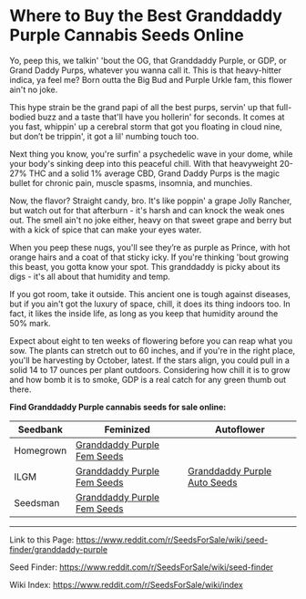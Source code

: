 # Where to Buy the Best Granddaddy Purple Cannabis Seeds Online

Yo, peep this, we talkin' 'bout the OG, that Granddaddy Purple, or GDP, or Grand Daddy Purps, whatever you wanna call it. This is that heavy-hitter indica, ya feel me? Born outta the Big Bud and Purple Urkle fam, this flower ain't no joke.

This hype strain be the grand papi of all the best purps, servin' up that full-bodied buzz and a taste that'll have you hollerin' for seconds. It comes at you fast, whippin' up a cerebral storm that got you floating in cloud nine, but don’t be trippin', it got a lil' numbing touch too.

Next thing you know, you're surfin' a psychedelic wave in your dome, while your body's sinking deep into this peaceful chill. With that heavyweight 20-27% THC and a solid 1% average CBD, Grand Daddy Purps is the magic bullet for chronic pain, muscle spasms, insomnia, and munchies.

Now, the flavor? Straight candy, bro. It's like poppin' a grape Jolly Rancher, but watch out for that afterburn - it's harsh and can knock the weak ones out. The smell ain't no joke either, heavy on that sweet grape and berry but with a kick of spice that can make your eyes water.

When you peep these nugs, you'll see they’re as purple as Prince, with hot orange hairs and a coat of that sticky icky. If you're thinking 'bout growing this beast, you gotta know your spot. This granddaddy is picky about its digs - it's all about that humidity and temp.

If you got room, take it outside. This ancient one is tough against diseases, but if you ain't got the luxury of space, chill, it does its thing indoors too. In fact, it likes the inside life, as long as you keep that humidity around the 50% mark.

Expect about eight to ten weeks of flowering before you can reap what you sow. The plants can stretch out to 60 inches, and if you're in the right place, you'll be harvesting by October, latest. If the stars align, you could pull in a solid 14 to 17 ounces per plant outdoors. Considering how chill it is to grow and how bomb it is to smoke, GDP is a real catch for any green thumb out there.

**Find Granddaddy Purple cannabis seeds for sale online:**

| Seedbank  | Feminized | Autoflower |
|-----------|-----------|------------|
| Homegrown | [Granddaddy Purple Fem Seeds](https://homegrowncannabisco.com/products/grandaddy-purple-feminized-marijuana-seeds?a_aid=sale) |  |
| ILGM      | [Granddaddy Purple Fem Seeds](https://ilgm.com/products/granddaddy-purple-feminized-seeds?aff=2191) | [Granddaddy Purple Auto Seeds](https://ilgm.com/products/granddaddy-purple-autoflower-seeds?aff=2191) |
| Seedsman  | [Granddaddy Purple Fem Seeds](https://www.seedsman.com/grand-daddy-purple-5-feminised-seeds?a_aid=56f632ea3916c) |  |

___

Link to this Page: https://www.reddit.com/r/SeedsForSale/wiki/seed-finder/granddaddy-purple

Seed Finder: https://www.reddit.com/r/SeedsForSale/wiki/seed-finder

Wiki Index: https://www.reddit.com/r/SeedsForSale/wiki/index

